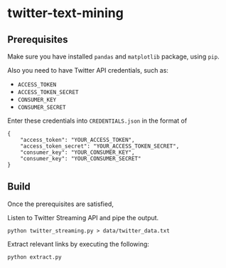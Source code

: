 # twitter-text-mining

## Prerequisites

Make sure you have installed `pandas` and `matplotlib` package, using `pip`.

Also you need to have Twitter API credentials, such as:
* `ACCESS_TOKEN`
* `ACCESS_TOKEN_SECRET`
* `CONSUMER_KEY`
* `CONSUMER_SECRET`

Enter these credentials into `CREDENTIALS.json` in the format of

```
{
    "access_token": "YOUR_ACCESS_TOKEN",
    "access_token_secret": "YOUR_ACCESS_TOKEN_SECRET",
    "consumer_key": "YOUR_CONSUMER_KEY",
    "consumer_key": "YOUR_CONSUMER_SECRET"
}
```

## Build

Once the prerequisites are satisfied, 

Listen to Twitter Streaming API and pipe the output.

```
python twitter_streaming.py > data/twitter_data.txt
```

Extract relevant links by executing the following:

```
python extract.py
```
